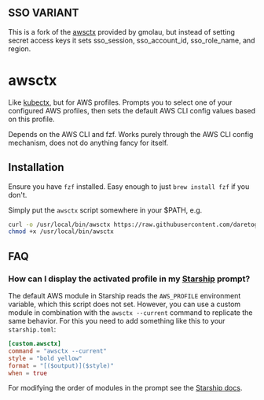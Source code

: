 ## SSO VARIANT

This is a fork of the [awsctx](https://github.com/gmolau/awsctx) provided by gmolau, but instead of setting secret access keys it sets sso_session, sso_account_id, sso_role_name, and region. 


# awsctx

Like [kubectx](https://github.com/ahmetb/kubectx), but for AWS profiles. Prompts you to select one of your configured AWS profiles, then sets the default AWS CLI config values based on this profile.

Depends on the AWS CLI and fzf. Works purely through the AWS CLI config mechanism, does not do anything fancy for itself.

## Installation

Ensure you have `fzf` installed.  Easy enough to just `brew install fzf` if you don't. 

Simply put the `awsctx` script somewhere in your $PATH, e.g.

```bash
curl -o /usr/local/bin/awsctx https://raw.githubusercontent.com/daretogo/awsctx/main/awsctx
chmod +x /usr/local/bin/awsctx
```

## FAQ

### How can I display the activated profile in my [Starship](https://starship.rs) prompt?

The default AWS module in Starship reads the `AWS_PROFILE` environment variable, which this script does not set. However, you can use a custom module in combination with the `awsctx --current` command to replicate the same behavior. For this you need to add something like this to your `starship.toml`:

```toml
[custom.awsctx]
command = "awsctx --current"
style = "bold yellow"
format = "[($output)]($style)"
when = true
```

For modifying the order of modules in the prompt see the [Starship docs](https://starship.rs/config/#prompt).
